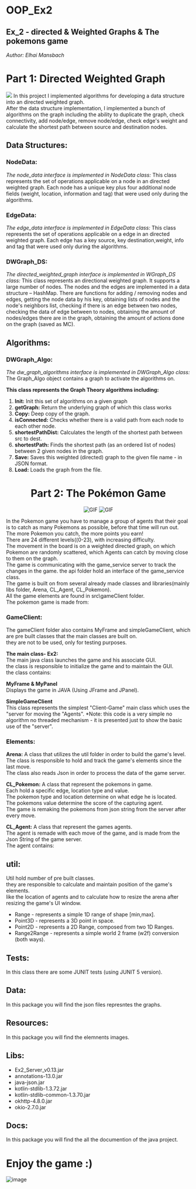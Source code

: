 # OOP_Ex2
## Ex_2 - directed & Weighted Graphs & The pokemons game
*Author: Elhai Mansbach* <br/>

# Part 1: Directed Weighted Graph  
![](https://www.researchgate.net/profile/Yilun_Shang/publication/271944978/figure/fig2/AS:669349501231106@1536596765134/A-weighted-directed-graph-G-with-six-vertices.png)
In this project I implemented algorithms for developing a data structure into an directed weighted graph. <br/>
After the data structure implementation, I implemented a bunch of algorithms on the graph including the ability to duplicate the graph, check connectivity, add node/edge, remove node/edge, check edge's weight and calculate the shortest path between source and destination nodes.

## Data Structures:

### NodeData:<br/>
*The node_data interface is implemented in NodeData class:*
This class represents the set of operations applicable on a node in an directed weighted graph.
Each node has a unique key plus four additional node fields (weight, location, information and tag) that were used only during the algorithms.

### EdgeData:<br/>
*The edge_data interface is implemented in EdgeData class:*
This class represents the set of operations applicable on a edge in an directed weighted graph.
Each edge has a key source, key destination,weight, info and tag that were used only during the algorithms.

### DWGraph_DS:<br/>
*The directed_weighted_graph interface is implemented in WGraph_DS class:*
This class represents an directional weighted graph.
It supports a large number of nodes.
The nodes and the edges are implemented in a data structure – HashMap.
There are functions for adding / removing nodes and edges, getting the node data by his key, obtaining lists of nodes and the node's neighbors list, checking if there is an edge between two nodes, checking the data of edge between to nodes, obtaining the amount of nodes/edges there are in the graph, obtaining the amount of actions done on the graph (saved as MC).

## Algorithms:

### DWGraph_Algo:<br/>
*The dw_graph_algorithms interface is implemented in DWGraph_Algo class:*
The Graph_Algo object contains a graph to activate the algorithms on.

**This class represents the Graph Theory algorithms including:**
1.	**Init:** Init this set of algorithms on a given graph
2. **getGraph:** Return the underlying graph of which this class works
3.	**Copy:** Deep copy of the graph.
4.	**isConnected:** Checks whether there is a valid path from each node to each other node.
5.	**shortestPathDist:** Calculates the length of the shortest path between src to dest.
6.	**shortestPath:** Finds the shortest path (as an ordered list of nodes) between 2 given nodes in the graph.
7.	**Save:** Saves this weighted (directed) graph to the given file name - in JSON format.
8.	**Load:** Loads the graph from the file.

<div>
<h1 align="center">Part 2: The Pokémon Game</h1>
<div align="center">
    <img src="https://media1.giphy.com/media/jP4pPl5z1lccFcGvR0/200w.webp" alt="GIF">
    <img src="https://media1.giphy.com/media/jP4pPl5z1lccFcGvR0/200w.webp" alt="GIF">
</div>
</div>

In the Pokemon game you have to manage a group of agents that their goal is to catch as many Pokemons as possible, before that time will run out.<br/>
The more Pokemon you catch, the more points you earn!<br/>
There are 24 different levels((0-23), with increasing difficulty.<br/>
The movement in the board is on a weighted directed graph, on which Pokemon are randomly scattered, which Agents can catch by moving close to them on the graph.<br/>
The game is communicating with the game_service server to track the changes in the game. the api folder hold an interface of the game_service class.<br/>
The game is built on from several already made classes and libraries(mainly libs folder, Arena, CL_Agent, CL_Pokemon).<br/>
All the game elements are found in src\gameClient folder.<br/>
The pokemon game is made from:

### GameClient: <br/>
The gameClient folder also contains MyFrame and simpleGameClient, which are pre built classes that the main classes are built on.<br/> 
they are not to be used, only for testing purposes.

**The main class- Ex2:**<br/>
The main java class launches the game and his associate GUI.<br/> 
the class is responsible to initialize the game and to maintain the GUI.<br/> 
the class contains:<br/>

**MyFrame & MyPanel**<br/>
 Displays the game in JAVA (Using JFrame and JPanel).
 
 
**SimpleGameClient**<br/>
This class represents the simplest "Client-Game" main class which uses the "server for moving the "Agents".
*Note: this code is a very simple no algorithm no threaded mechanism - it is presented just to show the basic use of the "server".

### Elements: 
**Arena:**
A class that utilizes the util folder in order to build the game's level.<br/>
The class is responsible to hold and track the game's elements since the last move.<br/>
The class also reads Json in order to process the data of the game server.<br/>

**CL_Pokemon:**
A class that represent the pokemons in game.<br/> 
Each hold a specific edge, location type and value.<br/> 
The pokemon type and location determine on what edge he is located.<br/> 
The pokemons value determine the score of the capturing agent.<br/> 
The game is remaking the pokemons from json string from the server after every move.<br/> 

**CL_Agent:**
A class that represent the games agents.<br/> 
The agent is remade with each move of the game, and is made from the Json String of the game server.<br/> 
The agent contains:<br/> 


## util:
Util hold number of pre built classes.<br/> 
they are responsible to calculate and maintain position of the game's elements.<br/> 
like the location of agents and to calculate how to resize the arena after resizing the game's UI window.<br/> 

* Range - represents a simple 1D range of shape [min,max].
* Point3D - represents a 3D point in space.
* Point2D - represents a 2D Range, composed from two 1D Ranges.
* Range2Range - represents a simple world 2 frame (w2f) conversion (both ways).

## Tests:
In this class there are some JUNIT tests (using JUNIT 5 version). <br/>

## Data:<br />
In this package you will find the json files represntes the graphs.<br />


## Resources:<br />
In this package you will find the elemnents images.<br />

## Libs:<br />
* Ex2_Server_v0.13.jar
* annotations-13.0.jar
* java-json.jar
* kotlin-stdlib-1.3.72.jar
* kotlin-stdlib-common-1.3.70.jar
* okhttp-4.8.0.jar
* okio-2.7.0.jar

## Docs:<br />
In this package you will find the all the documention of the java project.<br />


# Enjoy the game :)
![image](https://user-images.githubusercontent.com/74247437/102534186-073fac80-40af-11eb-8569-60568ef88368.png)




